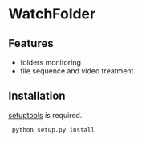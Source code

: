 WatchFolder
===========



Features
--------

* folders monitoring
* file sequence and video treatment



Installation
------------

[setuptools](https://pypi.python.org/pypi/setuptools/0.7.2) is required.

     python setup.py install
